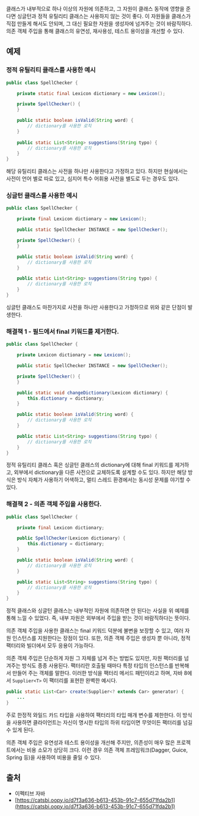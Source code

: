 클래스가 내부적으로 하나 이상의 자원에 의존하고, 그 자원이 클래스 동작에 영향을 준다면 싱글턴과 정적 유틸리티 클래스는 사용하지 않는 것이 좋다. 이 자원들을 클래스가 직접 만들게 해서도 안되며, 그 대신 필요한 자원을 생성자에 넘겨주는 것이 바람직하다. 의존 객체 주입을 통해 클래스의 유연성, 재사용성, 테스트 용이성을 개선할 수 있다.

## 예제

### 정적 유틸리티 클래스를 사용한 예시

```java
public class SpellChecker {

    private static final Lexicon dictionary = new Lexicon();

    private SpellChecker() {
    }

    public static boolean isValid(String word) {
        // dictionary를 사용한 로직
    }
    
    public static List<String> suggestions(String typo) {
        // dictionary를 사용한 로직
    }
}
```

해당 유틸리티 클래스는 사전을 하나만 사용한다고 가정하고 있다. 하지만 현실에서는 사전이 언어 별로 따로 있고, 심지어 특수 어휘용 사전을 별도로 두는 경우도 있다.

### 싱글턴 클래스를 사용한 예시

```java
public class SpellChecker {

    private final Lexicon dictionary = new Lexicon();

    public static SpellChecker INSTANCE = new SpellChecker();

    private SpellChecker() {
    }

    public static boolean isValid(String word) {
        // dictionary를 사용한 로직
    }

    public static List<String> suggestions(String typo) {
        // dictionary를 사용한 로직
    }
}
```

싱글턴 클래스도 마찬가지로 사전을 하나만 사용한다고 가정하므로 위와 같은 단점이 발생한다.

### 해결책 1 - 필드에서 final 키워드를 제거한다.

```java
public class SpellChecker {

    private Lexicon dictionary = new Lexicon();

    public static SpellChecker INSTANCE = new SpellChecker();

    private SpellChecker() {
    }

    public static void changeDictionary(Lexicon dictionary) {
        this.dictionary = dictionary;
    }

    public static boolean isValid(String word) {
        // dictionary를 사용한 로직
    }

    public static List<String> suggestions(String typo) {
        // dictionary를 사용한 로직
    }
}
```

정적 유틸리티 클래스 혹은 싱글턴 클래스의 dictionary에 대해 final 키워드를 제거하고, 외부에서 dictionary을 다른 사전으로 교체하도록 설계할 수도 있다. 하지만 해당 방식은 방식 자체가 사용하기 어색하고, 멀티 스레드 환경에서는 동시성 문제를 야기할 수 있다.

### 해결책 2 - 의존 객체 주입을 사용한다.

```java
public class SpellChecker {

    private final Lexicon dictionary;

    public SpellChecker(Lexicon dictionary) {
        this.dictionary = dictionary;
    }

    public static boolean isValid(String word) {
        // dictionary를 사용한 로직
    }

    public static List<String> suggestions(String typo) {
        // dictionary를 사용한 로직
    }
}
```

정적 클래스와 싱글턴 클래스는 내부적인 자원에 의존하면 안 된다는 사실을 위 예제를 통해 느낄 수 있었다. 즉, 내부 자원은 외부에서 주입을 받는 것이 바람직하다는 뜻이다. 

의존 객체 주입을 사용한 클래스는 final 키워드 덕분에 불변을 보장할 수 있고, 여러 자원 인스턴스를 지원한다는 장점이 있다. 또한, 의존 객체 주입은 생성자 뿐 아니라, 정적 팩터리와 빌더에서 모두 응용이 가능하다.

의존 객체 주입은 단순하게 자원 그 자체를 넘겨 주는 방법도 있지만, 자원 팩터리를 넘겨주는 방식도 종종 사용된다. 팩터리란 호출될 때마다 특정 타입의 인스턴스를 반복해서 만들어 주는 객체를 말한다. 이러한 방식을 팩터리 메서드 패턴이라고 하며, 자바 8에서 `Supplier<T>` 이 팩터리를 표현한 완벽한 예시다.

```java
public static List<Car> create(Supplier<? extends Car> generator) {
    ...
}
```

주로 한정적 와일드 카드 타입을 사용하여 팩터리의 타입 매개 변수를 제한한다. 이 방식을 사용하면 클라이언트는 자신이 명시한 타입의 하위 타입이면 무엇이든 팩터리를 넘길 수 있게 된다.

의존 객체 주입은 유연성과 테스트 용이성을 개선해 주지만, 의존성이 매우 많은 프로젝트에서는 비용 소모가 상당히 크다. 이런 경우 의존 객체 프레임워크(Dagger, Guice, Spring 등)을 사용하여 비용을 줄일 수 있다.

## 출처

- 이펙티브 자바
- [https://catsbi.oopy.io/d7f3a636-b613-453b-91c7-655d71fda2b1](https://catsbi.oopy.io/d7f3a636-b613-453b-91c7-655d71fda2b1)
